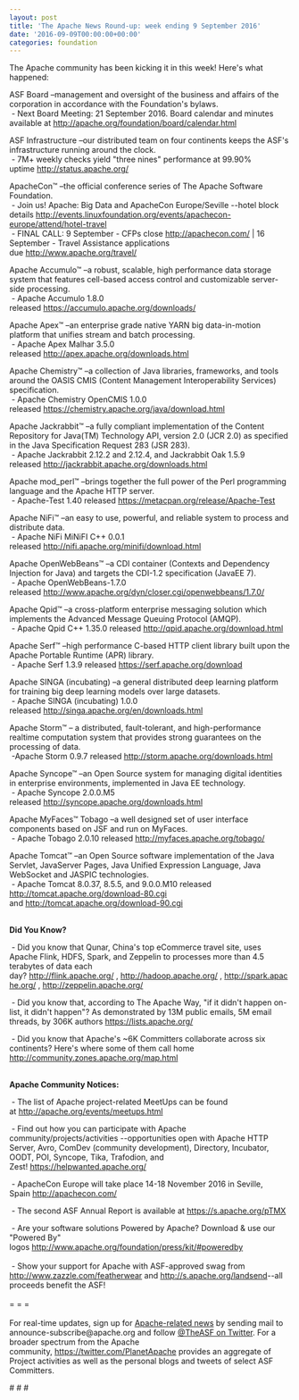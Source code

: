 ```yaml
---
layout: post
title: 'The Apache News Round-up: week ending 9 September 2016'
date: '2016-09-09T00:00:00+00:00'
categories: foundation
---
```

<p>The Apache community has been kicking it in this week! Here's what happened:</p> 
  <div> 
    <p>ASF Board –management and oversight of the business and affairs of the corporation in accordance with the Foundation's bylaws.<br />&nbsp;- Next Board Meeting: 21 September 2016. Board calendar and minutes available at <a href="http://apache.org/foundation/board/calendar.html">http://apache.org/foundation/board/calendar.html</a></p> 
    <p>ASF Infrastructure –our distributed team on four continents keeps the ASF's infrastructure running around the clock.<br />&nbsp;- 7M+ weekly checks yield &quot;three nines&quot; performance at 99.90% uptime&nbsp;<a href="http://status.apache.org/">http://status.apache.org/</a></p> 
  </div> 
  <div> 
    <p><a href="http://status.apache.org/"></a>ApacheCon™ –the official conference series of The Apache Software Foundation.<br />&nbsp;- Join us! Apache: Big Data and ApacheCon Europe/Seville&nbsp;--hotel block details&nbsp;<a href="http://events.linuxfoundation.org/events/apachecon-europe/attend/hotel-travel">http://events.linuxfoundation.org/events/apachecon-europe/attend/hotel-travel</a><br />&nbsp;- FINAL CALL: 9 September - CFPs close&nbsp;<a href="http://apachecon.com/">http://apachecon.com/</a> | 16 September - Travel Assistance applications due&nbsp;<a href="http://www.apache.org/travel/">http://www.apache.org/travel/</a></p> 
    <p>Apache Accumulo™ –a robust, scalable, high performance data storage system that features cell-based access control and customizable server-side processing.<br />&nbsp;- Apache Accumulo 1.8.0 released&nbsp;<a href="https://accumulo.apache.org/downloads/">https://accumulo.apache.org/downloads/</a></p> 
    <p>Apache Apex™ –an enterprise grade native YARN big data-in-motion platform that unifies stream and batch processing. <br />&nbsp;- Apache Apex Malhar 3.5.0 released&nbsp;<a href="http://apex.apache.org/downloads.html">http://apex.apache.org/downloads.html</a></p> 
    <p>Apache Chemistry™ –a collection of Java libraries, frameworks, and tools around the OASIS CMIS (Content Management Interoperability Services) specification.<br />&nbsp;- Apache Chemistry OpenCMIS 1.0.0 released&nbsp;<a href="https://chemistry.apache.org/java/download.html">https://chemistry.apache.org/java/download.html</a></p> 
    <p>Apache Jackrabbit™ –a fully compliant implementation of the Content Repository for Java(TM) Technology API, version 2.0 (JCR 2.0) as specified in the Java Specification Request 283 (JSR 283).<br />&nbsp;- Apache Jackrabbit 2.12.2 and 2.12.4, and Jackrabbit Oak 1.5.9 released&nbsp;<a href="http://jackrabbit.apache.org/downloads.html">http://jackrabbit.apache.org/downloads.html</a><br /></p> 
    <p>Apache mod_perl™ –brings together the full power of the Perl programming language and the Apache HTTP server.<br />&nbsp;- Apache-Test 1.40 released&nbsp;<a href="https://metacpan.org/release/Apache-Test">https://metacpan.org/release/Apache-Test</a></p> 
    <p>Apache NiFi™ –an easy to use, powerful, and reliable system to process and distribute data.<br />&nbsp;- Apache NiFi MiNiFI C++ 0.0.1 released&nbsp;<a href="http://nifi.apache.org/minifi/download.html">http://nifi.apache.org/minifi/download.html</a></p> 
    <p>Apache OpenWebBeans™ –a CDI container (Contexts and Dependency Injection for Java) and targets the CDI-1.2 specification (JavaEE 7).<br />&nbsp;- Apache OpenWebBeans-1.7.0 released&nbsp;<a href="http://www.apache.org/dyn/closer.cgi/openwebbeans/1.7.0/">http://www.apache.org/dyn/closer.cgi/openwebbeans/1.7.0/</a></p> 
    <p>Apache Qpid™ –a cross-platform enterprise messaging solution which implements the Advanced Message Queuing Protocol (AMQP).<br />&nbsp;- Apache Qpid C++ 1.35.0 released&nbsp;<a href="http://qpid.apache.org/download.html">http://qpid.apache.org/download.html</a></p> 
    <p>Apache Serf™ –high performance C-based HTTP client library built upon the Apache Portable Runtime (APR) library.<br />&nbsp;- Apache Serf 1.3.9 released&nbsp;<a href="https://serf.apache.org/download">https://serf.apache.org/download</a></p> 
    <p>Apache SINGA (incubating)&nbsp;–a general distributed deep learning platform for training big deep learning models over large datasets.<br />&nbsp;- Apache SINGA (incubating) 1.0.0 released&nbsp;<a href="http://singa.apache.org/en/downloads.html">http://singa.apache.org/en/downloads.html</a></p> 
    <p>Apache Storm™ – a distributed, fault-tolerant, and high-performance realtime computation system that provides strong guarantees on the processing of data.<br />&nbsp;-Apache Storm 0.9.7 released&nbsp;<a href="http://storm.apache.org/downloads.html">http://storm.apache.org/downloads.html</a></p> 
    <p>Apache Syncope™ –an Open Source system for managing digital identities in enterprise environments, implemented in Java EE technology.<br />&nbsp;- Apache Syncope 2.0.0.M5 released&nbsp;<a href="http://syncope.apache.org/downloads.html">http://syncope.apache.org/downloads.html</a></p> 
    <p>Apache MyFaces™ Tobago –a well designed set of user interface components based on JSF and run on MyFaces.<br />&nbsp;- Apache Tobago 2.0.10 released&nbsp;<a href="http://myfaces.apache.org/tobago/">http://myfaces.apache.org/tobago/</a></p> 
    <p>Apache Tomcat™ –an Open Source software implementation of the Java Servlet, JavaServer Pages, Java Unified Expression Language, Java WebSocket and JASPIC technologies.<br />&nbsp;- Apache Tomcat 8.0.37, 8.5.5, and 9.0.0.M10 released <a href="http://tomcat.apache.org/download-80.cgi">http://tomcat.apache.org/download-80.cgi</a> and&nbsp;<a href="http://tomcat.apache.org/download-90.cgi">http://tomcat.apache.org/download-90.cgi</a></p> 
    <p><b><br />Did You Know?</b></p> 
    <p><a href="http://qpid.apache.org/download.html"></a></p> 
    <p>&nbsp;- Did you know that Qunar, China's top eCommerce travel site, uses Apache Flink, HDFS, Spark, and Zeppelin to processes more than 4.5 terabytes of data each day?&nbsp;<a href="http://flink.apache.org/">http://flink.apache.org/</a>&nbsp;,&nbsp;<a href="http://hadoop.apache.org/">http://hadoop.apache.org/</a>&nbsp;,&nbsp;<a href="http://spark.apache.org/">http://spark.apache.org/</a>&nbsp;,&nbsp;<a href="http://zeppelin.apache.org/">http://zeppelin.apache.org/</a></p> 
    <p>&nbsp;- Did you know that, according to The Apache Way,&nbsp;&quot;if it didn't happen on-list, it didn't happen&quot;? As demonstrated by 13M public emails, 5M email threads, by 306K authors <a href="https://lists.apache.org/">https://lists.apache.org/</a></p> 
  </div> 
  <div> 
    <p>&nbsp;- Did you know that&nbsp;Apache's ~6K Committers collaborate across six continents? Here's where some of them call home <a href="Apache's%20~6K%20Committers%20collaborate%20across%20six%20continents.%20Here's%20where%20some%20of%20them%20call%20home%20http://community.zones.apache.org/map.html%20">http://community.zones.apache.org/map.html</a><br /><br /></p> 
    <p><strong>Apache Community Notices:</strong></p> 
  </div> 
  <div> 
    <div> 
      <p>&nbsp;- The list of Apache project-related MeetUps can be found at&nbsp;<a href="http://apache.org/events/meetups.html">http://apache.org/events/meetups.html</a></p> 
      <p>&nbsp;- Find out how you can participate with Apache community/projects/activities --opportunities open with&nbsp;Apache HTTP Server,&nbsp;Avro, ComDev (community development), Directory, Incubator, OODT, POI, Syncope, Tika, Trafodion, and Zest!&nbsp;<a href="https://helpwanted.apache.org/">https://helpwanted.apache.org/</a></p> 
    </div> 
    <p>&nbsp;- ApacheCon Europe will take place 14-18 November 2016 in Seville, Spain&nbsp;<a href="http://apachecon.com/">http://apachecon.com/</a></p> 
    <div> 
      <p>&nbsp;- The second ASF Annual Report is available at <a href="https://s.apache.org/pTMX">https://s.apache.org/pTMX</a></p> 
    </div> 
    <div>&nbsp;- Are your software solutions Powered by Apache? Download &amp; use our &quot;Powered By&quot; logos&nbsp;<a href="http://www.apache.org/foundation/press/kit/#poweredby">http://www.apache.org/foundation/press/kit/#poweredby</a></div> 
    <div><br /></div> 
    <div>&nbsp;- Show your support for Apache with ASF-approved swag from <a href="http://www.zazzle.com/featherwear">http://www.zazzle.com/featherwear</a> and&nbsp;<a href="http://s.apache.org/landsend">http://s.apache.org/landsend</a>--all proceeds benefit the ASF!&nbsp;</div> 
    <div><br /></div> 
    <div>= = =</div> 
    <div><br /></div> 
    <div>For real-time updates, sign up for <a href="http://apache.org/foundation/mailinglists.html#foundation-announce">Apache-related news</a> by sending mail to announce-subscribe@apache.org and follow <a href="https://twitter.com/TheASF">@TheASF on Twitter</a>. For a broader spectrum from the Apache community,&nbsp;<a href="http://s.apache.org/landsend">https://twitter.com/PlanetApache</a> provides an aggregate of Project activities as well as the personal blogs and tweets of select ASF Committers.</div> 
  </div> 
  <p># # #</p>
